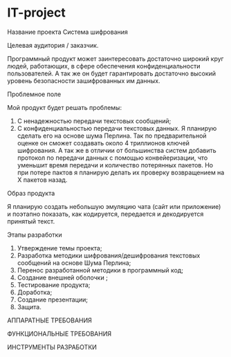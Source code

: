 # IT-project
Название проекта
Система шифрования


Целевая аудитория / заказчик.

Программный продукт может заинтересовать достаточно широкий круг людей, работающих, в сфере обеспечения конфиденциальности пользователей. А  так же он будет гарантировать достаточно высокий уровень безопасности зашифрованных им данных.


Проблемное поле

Мой продукт будет решать проблемы:
1. С ненадежностью передачи текстовых сообщений;
2. С конфиденциальностью передачи текстовых данных.
Я планирую сделать его на основе шума Перлина. Так по предварительной оценке он сможет создавать около 4 триллионов ключей шифрования. А так же в отличии от большинства систем добавить протокол по передачи данных с помощью конвейеризации, что уменьшит время передачи и количество потерянных пакетов. Но при потере пактов я планирую делать их проверку возвращением на X пакетов назад.


Образ продукта

Я планирую создать небольшую эмуляцию чата (сайт или приложение) и поэтапно показать, как кодируется, передается  и декодируется принятый текст.


Этапы разработки 

1. Утверждение темы проекта;
2. Разработка методики шифрования/дешифрования текстовых сообщений на основе Шума Перлина;
3. Перенос разработанной методики в программный код;
4. Создание внешней оболочки ;
5. Тестирование продукта;
6. Доработка;
7. Создание презентации;
8. Защита.


АППАРАТНЫЕ ТРЕБОВАНИЯ




ФУНКЦИОНАЛЬНЫЕ ТРЕБОВАНИЯ



ИНСТРУМЕНТЫ РАЗРАБОТКИ 
